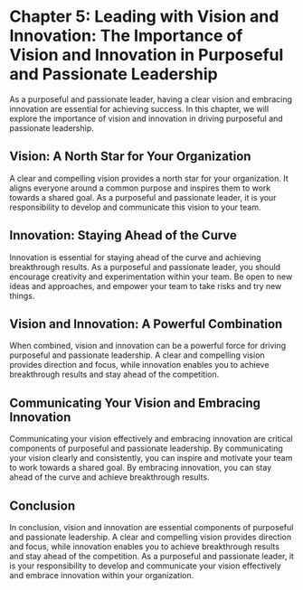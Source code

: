 Chapter 5: Leading with Vision and Innovation: The Importance of Vision and Innovation in Purposeful and Passionate Leadership
==============================================================================================================================

As a purposeful and passionate leader, having a clear vision and embracing innovation are essential for achieving success. In this chapter, we will explore the importance of vision and innovation in driving purposeful and passionate leadership.

Vision: A North Star for Your Organization
------------------------------------------

A clear and compelling vision provides a north star for your organization. It aligns everyone around a common purpose and inspires them to work towards a shared goal. As a purposeful and passionate leader, it is your responsibility to develop and communicate this vision to your team.

Innovation: Staying Ahead of the Curve
--------------------------------------

Innovation is essential for staying ahead of the curve and achieving breakthrough results. As a purposeful and passionate leader, you should encourage creativity and experimentation within your team. Be open to new ideas and approaches, and empower your team to take risks and try new things.

Vision and Innovation: A Powerful Combination
---------------------------------------------

When combined, vision and innovation can be a powerful force for driving purposeful and passionate leadership. A clear and compelling vision provides direction and focus, while innovation enables you to achieve breakthrough results and stay ahead of the competition.

Communicating Your Vision and Embracing Innovation
--------------------------------------------------

Communicating your vision effectively and embracing innovation are critical components of purposeful and passionate leadership. By communicating your vision clearly and consistently, you can inspire and motivate your team to work towards a shared goal. By embracing innovation, you can stay ahead of the curve and achieve breakthrough results.

Conclusion
----------

In conclusion, vision and innovation are essential components of purposeful and passionate leadership. A clear and compelling vision provides direction and focus, while innovation enables you to achieve breakthrough results and stay ahead of the competition. As a purposeful and passionate leader, it is your responsibility to develop and communicate your vision effectively and embrace innovation within your organization.
